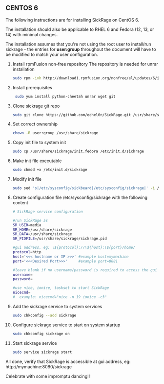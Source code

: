## CENTOS 6
The following instructions are for installing SickRage on CentOS 6.

The installation should also be applicable to RHEL 6 and Fedora (12, 13, or 14) with minimal changes.

The installation assumes that you're not using the root user to install/run sickrage - the entries for **user:group** throughout the document will have to be modified to match your user configuration.

1. Install rpmFusion non-free repository 
    The repository is needed for unrar installation

   ```bash
   sudo rpm -ivh http://download1.rpmfusion.org/nonfree/el/updates/6/i386/rpmfusion-nonfree-release-6-1.noarch.rpm
   ```

2. Install prerequisites

   ```bash
    sudo yum install python-cheetah unrar wget git 
    ```

3. Clone sickrage git repo

    ```bash
    sudo git clone https://github.com/echel0n/SickRage.git /usr/share/sickrage
    ```

4. Set correct ownership

    ```bash
    chown -R user:group /usr/share/sickrage
    ```

5. Copy init file to system init

    ```bash
    sudo cp /usr/share/sickrage/init.fedora /etc/init.d/sickrage
    ```

6. Make init file executable

    ```bash
    sudo chmod +x /etc/init.d/sickrage
    ```

7. Modify init file

    ```bash
    sudo sed 's|/etc/sysconfig/sickbeard|/etc/sysconfig/sickrage|' -i /etc/init.d/sickrage
    ```

8. Create configuration file /etc/sysconfig/sickrage with the following content

    ```bash
    # SickRage service configuration
    
    #run SickRage as
    SR_USER=media
    SR_HOME=/usr/share/sickrage
    SR_DATA=/usr/share/sickrage
    SR_PIDFILE=/usr/share/sickrage/sickrage.pid
    
    #gui address, eg: \${protocol}://\${host}:\${port}/home/
    protocol=http
    host='<<< hostname or IP >>>' #example host=mymachine
    port='<<<Desired Port>>>'     #example port=8081
    
    #leave blank if no username/password is required to access the gui
    username=
    password=
    
    #use nice, ionice, taskset to start SickRage
    nicecmd=
    #  example: nicecmd="nice -n 19 ionice -c3"
    ```

9. Add the sickrage service to system services
    
    ```bash
    sudo chkconfig --add sickrage
    ```

10. Configure sickrage service to start on system startup
    
    ```bash
    sudo chkconfig sickrage on
    ```

11. Start sickrage service
    
    ```bash
    sudo service sickrage start
    ```

All done, verify that SickRage is accessible at gui address, eg: http://mymachine:8080/sickrage

Celebrate with some impromptu dancing!!